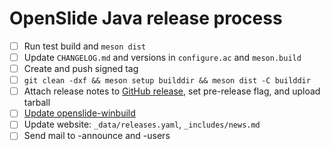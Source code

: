 # OpenSlide Java release process

- [ ] Run test build and `meson dist`
- [ ] Update `CHANGELOG.md` and versions in `configure.ac` and `meson.build`
- [ ] Create and push signed tag
- [ ] `git clean -dxf && meson setup builddir && meson dist -C builddir`
- [ ] Attach release notes to [GitHub release](https://github.com/openslide/openslide-java/releases/new), set pre-release flag, and upload tarball
- [ ] [Update openslide-winbuild](https://github.com/openslide/openslide-winbuild/issues/new?labels=release&template=release.md)
- [ ] Update website: `_data/releases.yaml`, `_includes/news.md`
- [ ] Send mail to -announce and -users
